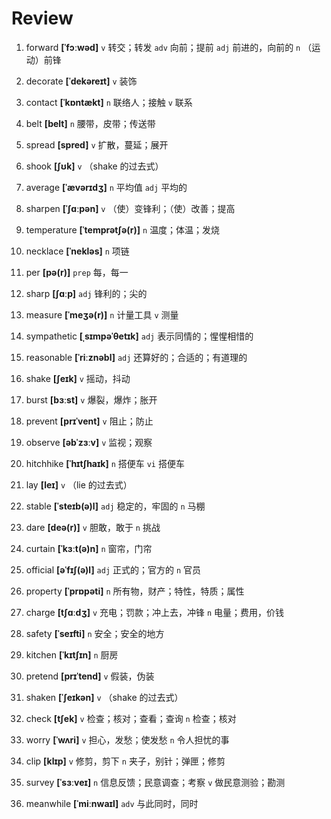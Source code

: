 # Review
1. forward **[ˈfɔːwəd]** `v` 转交；转发 `adv` 向前；提前 `adj` 前进的，向前的 `n` （运动）前锋

2. decorate **[ˈdekəreɪt]** `v` 装饰

3. contact **[ˈkɒntækt]** `n` 联络人；接触 `v` 联系

4. belt **[belt]** `n` 腰带，皮带；传送带

5. spread **[spred]** `v` 扩散，蔓延；展开

6. shook **[ʃʊk]** `v` （shake 的过去式）

7. average **[ˈævərɪdʒ]** `n` 平均值 `adj` 平均的

8. sharpen **[ˈʃɑːpən]** `v` （使）变锋利；（使）改善；提高

9. temperature **[ˈtemprətʃə(r)]** `n` 温度；体温；发烧

10. necklace **[ˈnekləs]** `n` 项链

11. per **[pə(r)]** `prep` 每，每一

12. sharp **[ʃɑːp]** `adj` 锋利的；尖的

13. measure **[ˈmeʒə(r)]** `n` 计量工具 `v` 测量

14. sympathetic **[ˌsɪmpəˈθetɪk]** `adj` 表示同情的；惺惺相惜的

15. reasonable **[ˈriːznəbl]** `adj` 还算好的；合适的；有道理的

16. shake **[ʃeɪk]** `v` 摇动，抖动

17. burst **[bɜːst]** `v` 爆裂，爆炸；胀开

18. prevent **[prɪˈvent]** `v` 阻止；防止

19. observe **[əbˈzɜːv]** `v` 监视；观察

20. hitchhike **[ˈhɪtʃhaɪk]** `n` 搭便车 `vi` 搭便车

21. lay **[leɪ]** `v` （lie 的过去式）

22. stable **[ˈsteɪb(ə)l]** `adj` 稳定的，牢固的 `n` 马棚

23. dare **[deə(r)]** `v` 胆敢，敢于 `n` 挑战

24. curtain **[ˈkɜːt(ə)n]** `n` 窗帘，门帘

25. official **[əˈfɪʃ(ə)l]** `adj` 正式的；官方的 `n` 官员

26. property **[ˈprɒpəti]** `n` 所有物，财产；特性，特质；属性

27. charge **[tʃɑːdʒ]** `v` 充电；罚款；冲上去，冲锋 `n` 电量；费用，价钱

28. safety **[ˈseɪfti]** `n` 安全；安全的地方

29. kitchen **[ˈkɪtʃɪn]** `n` 厨房

30. pretend **[prɪˈtend]** `v` 假装，伪装

31. shaken **[ˈʃeɪkən]** `v` （shake 的过去式）

32. check **[tʃek]** `v` 检查；核对；查看；查询 `n` 检查；核对

33. worry **[ˈwʌri]** `v` 担心，发愁；使发愁 `n` 令人担忧的事

34. clip **[klɪp]** `v` 修剪，剪下 `n` 夹子，别针；弹匣；修剪

35. survey **[ˈsɜːveɪ]** `n` 信息反馈；民意调查；考察 `v` 做民意测验；勘测

36. meanwhile **[ˈmiːnwaɪl]** `adv` 与此同时，同时

